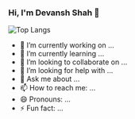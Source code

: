### Hi, I'm Devansh Shah 👋

![Top Langs](https://github-readme-stats.vercel.app/api/top-langs/?username=devansh2805&theme=tokyonight&show_icons=true&layout=compact)

- 🔭 I’m currently working on ...
- 🌱 I’m currently learning ...
- 👯 I’m looking to collaborate on ...
- 🤔 I’m looking for help with ...
- 💬 Ask me about ...
- 📫 How to reach me: ...
- 😄 Pronouns: ...
- ⚡ Fun fact: ...

